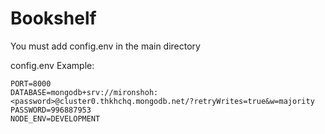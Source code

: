 ﻿# Bookshelf

You must add config.env in the main directory

config.env Example:

    PORT=8000
    DATABASE=mongodb+srv://mironshoh:<password>@cluster0.thkhchq.mongodb.net/?retryWrites=true&w=majority
    PASSWORD=996887953
    NODE_ENV=DEVELOPMENT
